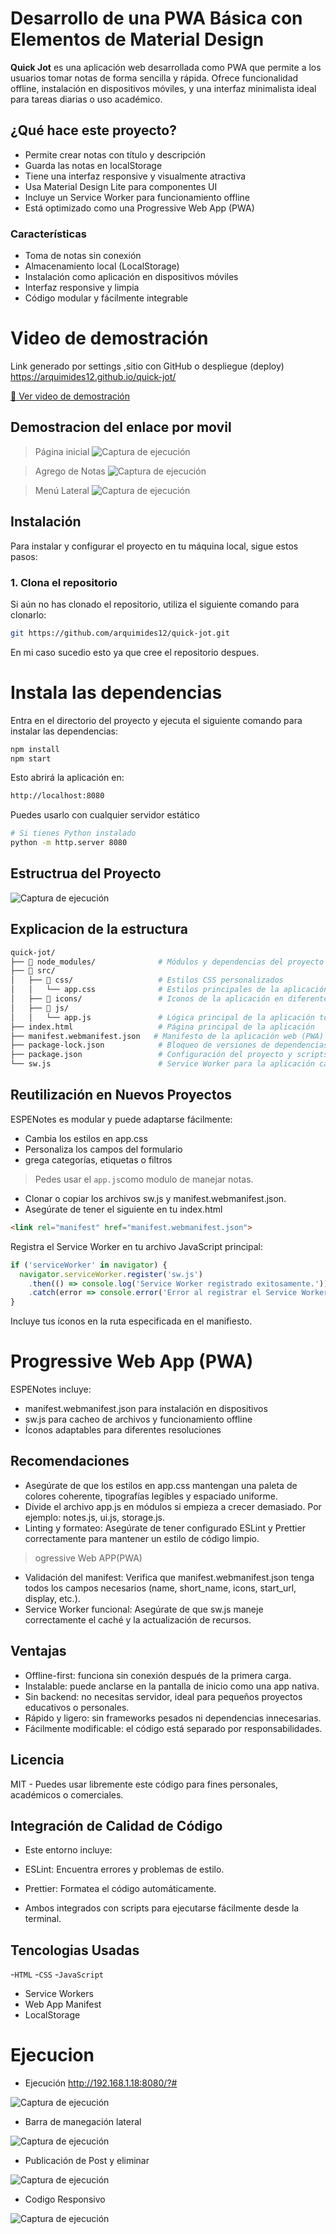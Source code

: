 #  Desarrollo de una PWA Básica con Elementos de Material Design

**Quick Jot** es una aplicación web desarrollada como PWA que permite a los usuarios tomar notas de forma sencilla y rápida. Ofrece funcionalidad offline, instalación en dispositivos móviles, y una interfaz minimalista ideal para tareas diarias o uso académico.

## ¿Qué hace este proyecto?

- Permite crear notas con título y descripción
- Guarda las notas en localStorage
- Tiene una interfaz responsive y visualmente atractiva
- Usa Material Design Lite para componentes UI
- Incluye un Service Worker para funcionamiento offline
- Está optimizado como una Progressive Web App (PWA)

### Características 
-  Toma de notas sin conexión
-  Almacenamiento local (LocalStorage)
- Instalación como aplicación en dispositivos móviles
- Interfaz responsive y limpia
-  Código modular y fácilmente integrable

# Video de demostración 
Link generado por settings ,sitio con GitHub o despliegue (deploy) https://arquimides12.github.io/quick-jot/ 

[🔗 Ver video de demostración](https://uespe-my.sharepoint.com/:f:/g/personal/aacampos1_espe_edu_ec/EmbY57H0HzFJuCib9yTHMNABfyARoA_VNyTuae6NhRMAig?e=MSpLT2)  

##  Demostracion del enlace por movil 
> Página inicial
![Captura de ejecución](img/movil1.png)

> Agrego de Notas 
![Captura de ejecución](img/movil2.png)

> Menú Lateral 
![Captura de ejecución](img/movil3.png)

## **Instalación**

Para instalar y configurar el proyecto en tu máquina local, sigue estos pasos:

### **1. Clona el repositorio**

Si aún no has clonado el repositorio, utiliza el siguiente comando para clonarlo:

```bash
git https://github.com/arquimides12/quick-jot.git 
```
En mi caso sucedio esto ya que cree el repositorio despues.

# Instala las dependencias
Entra en el directorio del proyecto y ejecuta el siguiente comando para instalar las dependencias:

```bash
npm install
npm start
```

Esto abrirá la aplicación en: 
```bash
http://localhost:8080
``` 
Puedes usarlo con cualquier servidor estático 

```bash
# Si tienes Python instalado
python -m http.server 8080
``` 

## Estructrua del Proyecto 

![Captura de ejecución](img/estru.png)

## Explicacion de la estructura 
```bash
quick-jot/
├── 📁 node_modules/              # Módulos y dependencias del proyecto
├── 📁 src/
│   ├── 📁 css/                   # Estilos CSS personalizados
│   │   └── app.css              # Estilos principales de la aplicación
│   ├── 📁 icons/                 # Iconos de la aplicación en diferentes tamaños
│   ├── 📁 js/                    
│   │   └── app.js               # Lógica principal de la aplicación tomar y guardar notas
├── index.html                   # Página principal de la aplicación
├── manifest.webmanifest.json   # Manifesto de la aplicación web (PWA)
├── package-lock.json            # Bloqueo de versiones de dependencias
├── package.json                 # Configuración del proyecto y scripts
└── sw.js                        # Service Worker para la aplicación cachea archivos para uso offline 
``` 

## Reutilización en Nuevos Proyectos

ESPENotes es modular y puede adaptarse fácilmente:

- Cambia los estilos en app.css
- Personaliza los campos del formulario
- grega categorías, etiquetas o filtros

> Pedes usar el `app.js`como modulo de manejar notas. 
- Clonar o copiar los archivos sw.js y manifest.webmanifest.json.
- Asegúrate de tener el siguiente <link> en tu index.html
```html
<link rel="manifest" href="manifest.webmanifest.json">
```

Registra el Service Worker en tu archivo JavaScript principal:

```js
if ('serviceWorker' in navigator) {
  navigator.serviceWorker.register('sw.js')
    .then(() => console.log('Service Worker registrado exitosamente.'))
    .catch(error => console.error('Error al registrar el Service Worker:', error));
}
```
Incluye tus íconos en la ruta especificada en el manifiesto.


# Progressive Web App (PWA)

ESPENotes incluye:

- manifest.webmanifest.json para instalación en dispositivos
- sw.js para cacheo de archivos y funcionamiento offline
- Íconos adaptables para diferentes resoluciones


## Recomendaciones 

- Asegúrate de que los estilos en app.css mantengan una paleta de colores coherente, tipografías legibles y espaciado uniforme.
- Divide el archivo app.js en módulos si empieza a crecer demasiado. Por ejemplo: notes.js, ui.js, storage.js.
- Linting y formateo: Asegúrate de tener configurado ESLint y Prettier correctamente para mantener un estilo de código limpio.

> ogressive Web APP(PWA)

- Validación del manifest: Verifica que manifest.webmanifest.json tenga todos los campos necesarios (name, short_name, icons, start_url, display, etc.).
- Service Worker funcional: Asegúrate de que sw.js maneje correctamente el caché y la actualización de recursos. 

## Ventajas 

- Offline-first: funciona sin conexión después de la primera carga.
- Instalable: puede anclarse en la pantalla de inicio como una app nativa.
- Sin backend: no necesitas servidor, ideal para pequeños proyectos educativos o personales.
- Rápido y ligero: sin frameworks pesados ni dependencias innecesarias.
- Fácilmente modificable: el código está separado por responsabilidades.

## Licencia 

MIT - Puedes usar libremente este código para fines personales, académicos o comerciales.

## Integración de Calidad de Código

- Este entorno incluye:

- ESLint: Encuentra errores y problemas de estilo.

- Prettier: Formatea el código automáticamente.

- Ambos integrados con scripts para ejecutarse fácilmente desde la terminal.

## Tencologias Usadas 

-`HTML`
-`CSS`
-`JavaScript`
- Service Workers
- Web App Manifest
- LocalStorage

# Ejecucion 
- Ejecución  http://192.168.1.18:8080/?# 

![Captura de ejecución](img/eje.png)

- Barra de manegación lateral

![Captura de ejecución](img/eje2.png)

- Publicación de Post y eliminar 

![Captura de ejecución](img/eje3.png)

- Codigo Responsivo 

![Captura de ejecución](img/respo.png)









